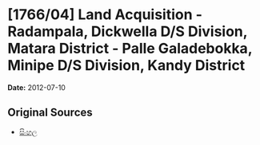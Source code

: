 # [1766/04] Land Acquisition - Radampala, Dickwella D/S Division, Matara District - Palle Galadebokka, Minipe D/S Division, Kandy District

**Date:** 2012-07-10

## Original Sources

- [සිංහල](https://documents.gov.lk/view/extra-gazettes/2012/7/1766-04_S.pdf)
